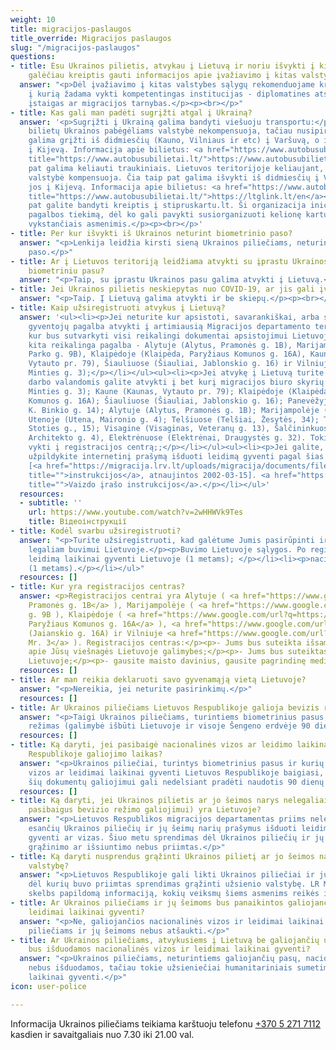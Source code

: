 ```yaml
---
weight: 10
title: migracijos-paslaugos
title_override: Мigracijos paslaugos
slug: "/migracijos-paslaugos"
questions:
- title: Esu Ukrainos pilietis, atvykau į Lietuvą ir noriu išvykti į kitą šalį, kur
    galėčiau kreiptis gauti informacijos apie įvažiavimo į kitas valstybes sąlygas?
  answer: "<p>Dėl įvažiavimo į kitas valstybes sąlygų rekomenduojame kreiptis į valstybės,
    į kurią žadama vykti kompetentingas institucijas - diplomatines atstovybes, konsulines
    įstaigas ar migracijos tarnybas.</p><p><br></p>"
- title: Kas gali man padėti sugrįžti atgal į Ukrainą?
  answer: '<p>Sugrįžti į Ukrainą galima bandyti viešuoju transportu:</p><ul><li><p>Autobusų
    bilietų Ukrainos pabėgėliams valstybė nekompensuoja, tačiau nusipirkus bilietus
    galima grįžti iš didmiesčių (Kauno, Vilniaus ir etc) į Varšuvą, o iš Varšuvos
    į Kijevą. Informacija apie bilietus: <a href="https://www.autobusubilietai.lt/"
    title="https://www.autobusubilietai.lt/">https://www.autobusubilietai.lt/</a></p></li><li><p>Taip
    pat galima keliauti traukiniais. Lietuvos teritorijoje keliaujant, traukinių bilietus
    valstybė kompensuoja. Čia taip pat galima išvykti iš didmiesčių į Varšuvą, o iš
    jos į Kijevą. Informacija apie bilietus: <a href="https://www.autobusubilietai.lt/"
    title="https://www.autobusubilietai.lt/">https://ltglink.lt/en</a></p></li></ul><p>Taip
    pat galite bandyti kreiptis į stipruskartu.lt. Ši organizacija inicijuoja humanitarinės
    pagalbos tiekimą, dėl ko gali pavykti susiorganizuoti kelionę kartu su į Ukrainą
    vykstančiais asmenimis.</p><p><br></p>'
- title: Per kur išvykti iš Ukrainos neturint biometrinio paso?
  answer: "<p>Lenkija leidžia kirsti sieną Ukrainos piliečiams, neturintiems biometrinio
    paso.</p>"
- title: Ar į Lietuvos teritoriją leidžiama atvykti su įprastu Ukrainos pasu, o ne
    biometriniu pasu?
  answer: "<p>Taip, su įprastu Ukrainos pasu galima atvykti į Lietuvą.</p><p><br></p>"
- title: Jei Ukrainos pilietis neskiepytas nuo COVID-19, ar jis gali įvažiuoti į Lietuvą?
  answer: "<p>Taip. Į Lietuvą galima atvykti ir be skiepų.</p><p><br></p>"
- title: Kaip užsiregistruoti atvykus į Lietuvą?
  answer: '<ul><li><p>Jei neturite kur apsistoti, savarankiškai, arba su pilietiškų
    gyventojų pagalba atvykti į artimiausią Migracijos departamento teritorinį skyrių,
    kur bus sutvarkyti visi reikalingi dokumentai apsistojimui Lietuvoje, bei suteikta
    kita reikalinga pagalba - Alytuje (Alytus, Pramonės g. 1B), Marijampolėje (Marijampolė,
    Parko g. 9B), Klaipėdoje (Klaipėda, Paryžiaus Komunos g. 16A), Kaune (Kaunas,
    Vytauto pr. 79), Šiauliuose (Šiauliai, Jablonskio g. 16) ir Vilniuje (Vilnius,
    Minties g. 3);</p></li></ul><ul><li><p>Jei atvykę į Lietuvą turite kur apsistoti,
    darbo valandomis galite atvykti į bet kurį migracijos biuro skyrių: Vilniuje (Vilnius,
    Minties g. 3); Kaune (Kaunas, Vytauto pr. 79); Klaipėdoje (Klaipėda, Paryžiaus
    Komunos g. 16A); Šiauliuose (Šiauliai, Jablonskio g. 16); Panevėžyje (Panevėžys,
    K. Binkio g. 14); Alytuje (Alytus, Pramonės g. 1B); Marijampolėje (Parij g. 9);
    Utenoje (Utena, Maironio g. 4); Telšiuose (Telšiai, Žesytės, 34); Tauragėje (Tauragė,
    Stoties g., 15); Visagine (Visaginas, Veteranų g. 13), Šalčininkuose (Šalčininkai,
    Architekto g. 4), Elektrėnuose (Elektrėnai, Draugystės g. 32). Tokiu atveju nebūtina
    vykti į registracijos centrą;;</p></li></ul><ul><li><p>Jei galite, prieš atvykdami
    užpildykite internetinį prašymą išduoti leidimą gyventi pagal šias instrukcijas
    [<a href="https://migracija.lrv.lt/uploads/migracija/documents/files/Migris%20paskyros%20suk%C5%ABrimo%20ir%20LLG%20pra%C5%A1ymo%20pildymo%20atmintin%C4%97%20-%20savanoriams(3).pdf"
    title="">instrukcijos</a>, atnaujintos 2002-03-15]. <a href="https://www.youtube.com/watch?v=2wHHWVk9Tes"
    title="">Vaizdo įrašo instrukcijos</a>.</p></li></ul>'
  resources:
  - subtitle: ''
    url: https://www.youtube.com/watch?v=2wHHWVk9Tes
    title: Відеоінструкції
- title: Kodėl svarbu užsiregistruoti?
  answer: "<p>Turite užsiregistruoti, kad galėtume Jumis pasirūpinti ir sudaryti sąlygas
    legaliam buvimui Lietuvoje.</p><p>Buvimo Lietuvoje sąlygos. Po registracijos galėsite:</p><ul><li><p>gauti
    leidimą laikinai gyventi Lietuvoje (1 metams); </p></li><li><p>nacionalinė viza
    (1 metams).</p></li></ul>"
  resources: []
- title: Kur yra registracijos centras?
  answer: <p>Registracijos centrai yra Alytuje ( <a href="https://www.google.com/url?q=https://www.google.com/maps/place/Pramon%25C4%2597s%2Bg.%2B1b,%2BAlytus%2B62323/@54.421532,24.0185523,17z/data%3D!3m1!4b1!4m5!3m4!1s0x46e0b41bcf1f7ed5:0x76bc5b57b999fde1!8m2!3d54.421532!4d24.020741&amp;sa=D&amp;source=docs&amp;ust=1647603734304202&amp;usg=AOvVaw0HdbHwnsupvc2Rx_zJlr6j">Alytus,
    Pramonės g. 1B</a> ), Marijampolėje ( <a href="https://www.google.com/url?q=https://www.google.com/maps/place/Parko%2Bg.%2B9,%2BMarijampol%25C4%2597%2B68218/@54.5728225,23.3579025,17z/data%3D!3m1!4b1!4m5!3m4!1s0x46e12a38b07379f5:0x791b3d5d99f340c1!8m2!3d54.5728225!4d23.3600912&amp;sa=D&amp;source=docs&amp;ust=1647603747536953&amp;usg=AOvVaw0pA-RXjsnBSAgLnO-Ohpu_">Parij</a>
    g. 9B ), Klaipėdoje ( <a href="https://www.google.com/url?q=https://www.google.com/maps/place/Pary%25C5%25BEiaus%2BKomunos%2Bg.%2B16A,%2BKlaip%25C4%2597da%2B91166/@55.7007622,21.1550866,17z/data%3D!3m1!4b1!4m5!3m4!1s0x46e4dc0e64993137:0xccc54293a6335f3e!8m2!3d55.7007622!4d21.1572753&amp;sa=D&amp;source=docs&amp;ust=1647603760499401&amp;usg=AOvVaw0t0PRwPUUf42ek1QWQpxkV">Klaipėda,
    Paryžiaus Komunos g. 16A</a> ), <a href="https://www.google.com/url?q=https://www.google.com/maps/place/J.%2BJablonskio%2Bg.%2B16,%2B%25C5%25A0iauliai%2B78162/@55.9202119,23.2805633,17z/data%3D!3m1!4b1!4m5!3m4!1s0x46e5e3a7aed35ceb:0xefa94efb28280b5a!8m2!3d55.9202119!4d23.282752&amp;sa=D&amp;source=docs&amp;ust=1647603774592070&amp;usg=AOvVaw3dPC5ZKLGURt1fShpb5HUl">Šiauliuose</a>
    (Jaianskio g. 16A) ir Vilniuje <a href="https://www.google.com/url?q=https://www.google.com/maps/place/Minties%2Bg.%2B3,%2BVilnius%2B08233/@54.7062024,25.2968471,17z/data%3D!3m1!4b1!4m5!3m4!1s0x46dd96a574a9fd2f:0xe623d79f393ab79a!8m2!3d54.7062024!4d25.2990358&amp;sa=D&amp;source=docs&amp;ust=1647603787882299&amp;usg=AOvVaw3EtYgQL79daEJNoXNtqvLQ">.
    Mr. 3</a> ). Registracijos centras:</p><p>- Jums bus suteikta išsami informacija
    apie Jūsų viešnagės Lietuvoje galimybes;</p><p>- Jums bus suteiktas laikinas būstas
    Lietuvoje;</p><p>- gausite maisto davinius, gausite pagrindinę medicininę priežiūrą.</p>
  resources: []
- title: Ar man reikia deklaruoti savo gyvenamąją vietą Lietuvoje?
  answer: "<p>Nereikia, jei neturite pasirinkimų.</p>"
  resources: []
- title: Ar Ukrainos piliečiams Lietuvos Respublikoje galioja bevizis režimas?
  answer: "<p>Taigi Ukrainos piliečiams, turintiems biometrinius pasus, taikomas bevizis
    režimas (galimybė išbūti Lietuvoje ir visoje Šengeno erdvėje 90 dienų 180 dienų).</p>"
  resources: []
- title: Ką daryti, jei pasibaigė nacionalinės vizos ar leidimo laikinai gyventi Lietuvos
    Respublikoje galiojimo laikas?
  answer: "<p>Ukrainos piliečiai, turintys biometrinius pasus ir kurių nacionalinės
    vizos ar leidimai laikinai gyventi Lietuvos Respublikoje baigiasi, pasibaigus
    šių dokumentų galiojimui gali nedelsiant pradėti naudotis 90 dienų beviziu režimu.</p>"
  resources: []
- title: Ką daryti, jei Ukrainos pilietis ar jo šeimos narys nelegaliai (pavyzdžiui,
    pasibaigus bevizio režimo galiojimui) yra Lietuvoje?
  answer: "<p>Lietuvos Respublikos migracijos departamentas priims nelegaliai Lietuvoje
    esančių Ukrainos piliečių ir jų šeimų narių prašymus išduoti leidimus laikinai
    gyventi ar vizas. Šiuo metu sprendimas dėl Ukrainos piliečių ir jų šeimų narių
    grąžinimo ar išsiuntimo nebus priimtas.</p>"
- title: Ką daryti nusprendus grąžinti Ukrainos pilietį ar jo šeimos narį į užsienio
    valstybę?
  answer: "<p>Lietuvos Respublikoje gali likti Ukrainos piliečiai ir jų šeimų nariai,
    dėl kurių buvo priimtas sprendimas grąžinti užsienio valstybę. LR Migracijos departamentas
    skelbs papildomą informaciją, kokių veiksmų šiems asmenims reikės imtis.</p>"
- title: Ar Ukrainos piliečiams ir jų šeimoms bus panaikintos galiojančios vizos ar
    leidimai laikinai gyventi?
  answer: "<p>Ne, galiojančios nacionalinės vizos ir leidimai laikinai gyventi Ukrainos
    piliečiams ir jų šeimoms nebus atšaukti.</p>"
- title: Ar Ukrainos piliečiams, atvykusiems į Lietuvą be galiojančių užsienio pasų,
    bus išduodamos nacionalinės vizos ir leidimai laikinai gyventi?
  answer: "<p>Ukrainos piliečiams, neturintiems galiojančių pasų, nacionalinės vizos
    nebus išduodamos, tačiau tokie užsieniečiai humanitariniais sumetimais bus priimami
    laikinai gyventi.</p>"
icon: user-police

---
```

Informacija Ukrainos piliečiams teikiama karštuoju telefonu [+370 5 271 7112](tel:+37052717112) kasdien ir savaitgaliais nuo 7.30 iki 21.00 val.